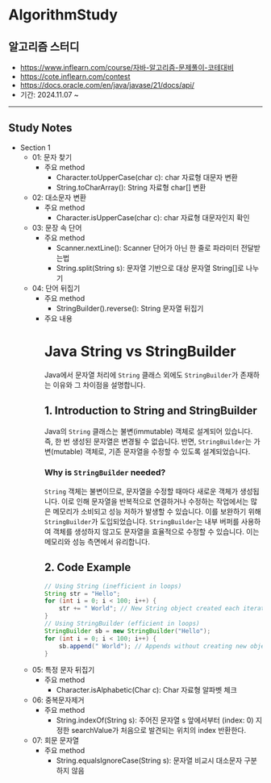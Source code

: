 # AlgorithmStudy
## 알고리즘 스터디
- https://www.inflearn.com/course/자바-알고리즘-문제풀이-코테대비
- https://cote.inflearn.com/contest
- https://docs.oracle.com/en/java/javase/21/docs/api/
- 기간: 2024.11.07 ~
---------------
## Study Notes
- Section 1
    - 01: 문자 찾기
        - 주요 method
            - Character.toUpperCase(char c): char 자료형 대문자 변환
            - String.toCharArray(): String 자료형 char[] 변환
    - 02: 대소문자 변환
        - 주요 method
            - Character.isUpperCase(char c): char 자료형 대문자인지 확인
    - 03: 문장 속 단어
        - 주요 method
            - Scanner.nextLine(): Scanner 단어가 아닌 한 줄로 파라미터 전달받는법
            - String.split(String s): 문자열 기반으로 대상 문자열 String[]로 나누기
    - 04: 단어 뒤집기
        - 주요 method
            - StringBuilder().reverse(): String 문자열 뒤집기
        - 주요 내용
            # Java String vs StringBuilder
            Java에서 문자열 처리에 `String` 클래스 외에도 `StringBuilder`가 존재하는 이유와 그 차이점을 설명합니다.
            ## 1. Introduction to String and StringBuilder
            Java의 `String` 클래스는 불변(immutable) 객체로 설계되어 있습니다. 즉, 한 번 생성된 문자열은 변경될 수 없습니다. 반면, `StringBuilder`는 가변(mutable) 객체로, 기존 문자열을 수정할 수 있도록 설계되었습니다.
            ### Why is `StringBuilder` needed?
            `String` 객체는 불변이므로, 문자열을 수정할 때마다 새로운 객체가 생성됩니다. 이로 인해 문자열을 반복적으로 연결하거나 수정하는 작업에서는 많은 메모리가 소비되고 성능 저하가 발생할 수 있습니다. 이를 보완하기 위해 `StringBuilder`가 도입되었습니다.
            `StringBuilder`는 내부 버퍼를 사용하여 객체를 생성하지 않고도 문자열을 효율적으로 수정할 수 있습니다. 이는 메모리와 성능 측면에서 유리합니다.
            ## 2. Code Example
            ```java
            // Using String (inefficient in loops)
            String str = "Hello";
            for (int i = 0; i < 100; i++) {
                str += " World"; // New String object created each iteration
            }
            // Using StringBuilder (efficient in loops)
            StringBuilder sb = new StringBuilder("Hello");
            for (int i = 0; i < 100; i++) {
                sb.append(" World"); // Appends without creating new object
            }
    - 05: 특정 문자 뒤집기
        - 주요 method
            - Character.isAlphabetic(Char c): Char 자료형 알파벳 체크
    - 06: 중복문자제거
        - 주요 method
            - String.indexOf(String s): 주어진 문자열 s 앞에서부터 (index: 0) 지정한 searchValue가 처음으로 발견되는 위치의 index 반환한다.
    - 07: 회문 문자열
        - 주요 method
            - String.equalsIgnoreCase(String s): 문자열 비교시 대소문자 구분하지 않음
    